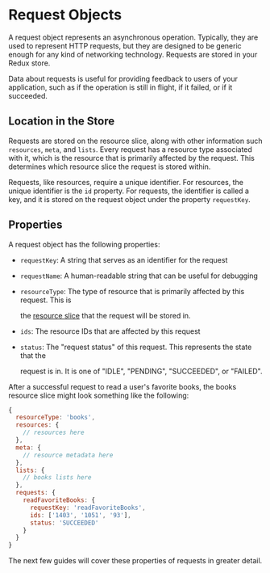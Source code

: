 # Request Objects

A request object represents an asynchronous operation. Typically, they are used to represent HTTP requests, but they are designed to be generic enough for any kind of networking technology. Requests are stored in your Redux store.

Data about requests is useful for providing feedback to users of your application, such as if the operation is still in flight, if it failed, or if it succeeded.

## Location in the Store

Requests are stored on the resource slice, along with other information such `resources`, `meta`, and `lists`. Every request has a resource type associated with it, which is the resource that is primarily affected by the request. This determines which resource slice the request is stored within.

Requests, like resources, require a unique identifier. For resources, the unique identifier is the `id` property. For requests, the identifier is called a key, and it is stored on the request object under the property `requestKey`.

## Properties

A request object has the following properties:

* `requestKey`: A string that serves as an identifier for the request
* `requestName`: A human-readable string that can be useful for debugging
* `resourceType`: The type of resource that is primarily affected by this request. This is

  the [resource slice](../resources/resource-reducers.md) that the request will be stored in.

* `ids`: The resource IDs that are affected by this request
* `status`: The "request status" of this request. This represents the state that the

  request is in. It is one of "IDLE", "PENDING", "SUCCEEDED", or "FAILED".

After a successful request to read a user's favorite books, the books resource slice might look something like the following:

```javascript
{
  resourceType: 'books',
  resources: {
    // resources here
  },
  meta: {
    // resource metadata here
  },
  lists: {
    // books lists here
  },
  requests: {
    readFavoriteBooks: {
      requestKey: 'readFavoriteBooks',
      ids: ['1403', '1051', '93'],
      status: 'SUCCEEDED'
    }
  }
}
```

The next few guides will cover these properties of requests in greater detail.

